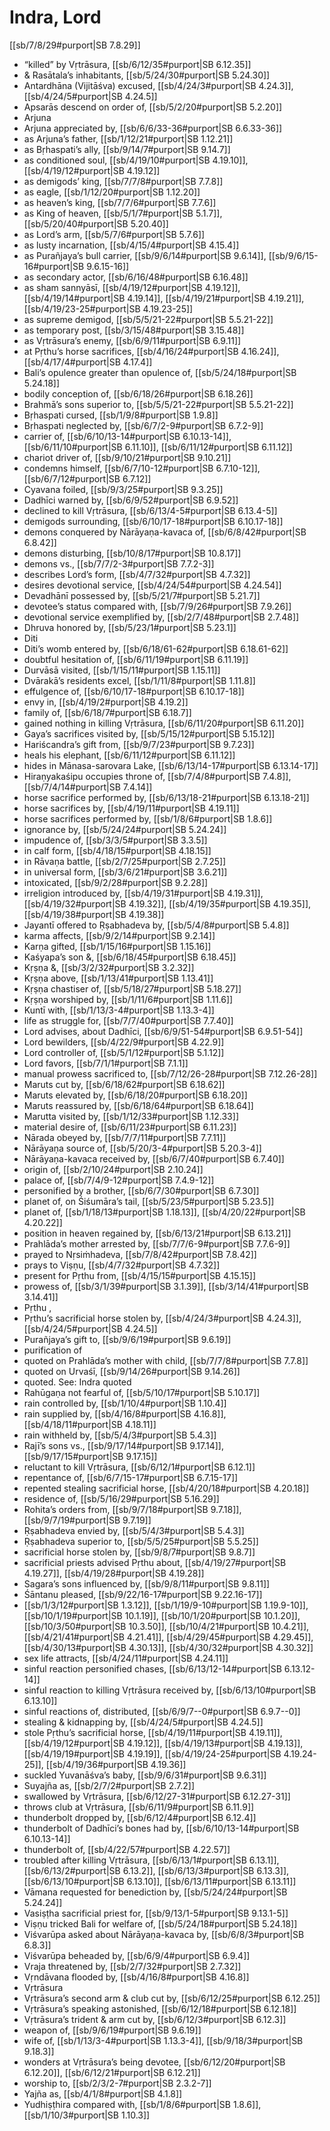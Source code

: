 # Indra, Lord

[[sb/7/8/29#purport|SB 7.8.29]]

* “killed” by Vṛtrāsura, [[sb/6/12/35#purport|SB 6.12.35]]
* & Rasātala’s inhabitants, [[sb/5/24/30#purport|SB 5.24.30]]
* Antardhāna (Vijitāśva) excused, [[sb/4/24/3#purport|SB 4.24.3]], [[sb/4/24/5#purport|SB 4.24.5]]
* Apsarās descend on order of, [[sb/5/2/20#purport|SB 5.2.20]]
* Arjuna 
* Arjuna appreciated by, [[sb/6/6/33-36#purport|SB 6.6.33-36]]
* as Arjuna’s father, [[sb/1/12/21#purport|SB 1.12.21]]
* as Bṛhaspati’s ally, [[sb/9/14/7#purport|SB 9.14.7]]
* as conditioned soul, [[sb/4/19/10#purport|SB 4.19.10]], [[sb/4/19/12#purport|SB 4.19.12]]
* as demigods’ king, [[sb/7/7/8#purport|SB 7.7.8]]
* as eagle, [[sb/1/12/20#purport|SB 1.12.20]]
* as heaven’s king, [[sb/7/7/6#purport|SB 7.7.6]]
* as King of heaven, [[sb/5/1/7#purport|SB 5.1.7]], [[sb/5/20/40#purport|SB 5.20.40]]
* as Lord’s arm, [[sb/5/7/6#purport|SB 5.7.6]]
* as lusty incarnation, [[sb/4/15/4#purport|SB 4.15.4]]
* as Purañjaya’s bull carrier, [[sb/9/6/14#purport|SB 9.6.14]], [[sb/9/6/15-16#purport|SB 9.6.15-16]]
* as secondary actor, [[sb/6/16/48#purport|SB 6.16.48]]
* as sham sannyāsī, [[sb/4/19/12#purport|SB 4.19.12]], [[sb/4/19/14#purport|SB 4.19.14]], [[sb/4/19/21#purport|SB 4.19.21]], [[sb/4/19/23-25#purport|SB 4.19.23-25]]
* as supreme demigod, [[sb/5/5/21-22#purport|SB 5.5.21-22]]
* as temporary post, [[sb/3/15/48#purport|SB 3.15.48]]
* as Vṛtrāsura’s enemy, [[sb/6/9/11#purport|SB 6.9.11]]
* at Pṛthu’s horse sacrifices, [[sb/4/16/24#purport|SB 4.16.24]], [[sb/4/17/4#purport|SB 4.17.4]]
* Bali’s opulence greater than opulence of, [[sb/5/24/18#purport|SB 5.24.18]]
* bodily conception of, [[sb/6/18/26#purport|SB 6.18.26]]
* Brahmā’s sons superior to, [[sb/5/5/21-22#purport|SB 5.5.21-22]]
* Bṛhaspati cursed, [[sb/1/9/8#purport|SB 1.9.8]]
* Bṛhaspati neglected by, [[sb/6/7/2-9#purport|SB 6.7.2-9]]
* carrier of, [[sb/6/10/13-14#purport|SB 6.10.13-14]], [[sb/6/11/10#purport|SB 6.11.10]], [[sb/6/11/12#purport|SB 6.11.12]]
* chariot driver of, [[sb/9/10/21#purport|SB 9.10.21]]
* condemns himself, [[sb/6/7/10-12#purport|SB 6.7.10-12]], [[sb/6/7/12#purport|SB 6.7.12]]
* Cyavana foiled, [[sb/9/3/25#purport|SB 9.3.25]]
* Dadhīci warned by, [[sb/6/9/52#purport|SB 6.9.52]]
* declined to kill Vṛtrāsura, [[sb/6/13/4-5#purport|SB 6.13.4-5]]
* demigods surrounding, [[sb/6/10/17-18#purport|SB 6.10.17-18]]
* demons conquered by Nārāyaṇa-kavaca of, [[sb/6/8/42#purport|SB 6.8.42]]
* demons disturbing, [[sb/10/8/17#purport|SB 10.8.17]]
* demons vs., [[sb/7/7/2-3#purport|SB 7.7.2-3]]
* describes Lord’s form, [[sb/4/7/32#purport|SB 4.7.32]]
* desires devotional service, [[sb/4/24/54#purport|SB 4.24.54]]
* Devadhānī possessed by, [[sb/5/21/7#purport|SB 5.21.7]]
* devotee’s status compared with, [[sb/7/9/26#purport|SB 7.9.26]]
* devotional service exemplified by, [[sb/2/7/48#purport|SB 2.7.48]]
* Dhruva honored by, [[sb/5/23/1#purport|SB 5.23.1]]
* Diti 
* Diti’s womb entered by, [[sb/6/18/61-62#purport|SB 6.18.61-62]]
* doubtful hesitation of, [[sb/6/11/19#purport|SB 6.11.19]]
* Durvāsā visited, [[sb/1/15/11#purport|SB 1.15.11]]
* Dvārakā’s residents excel, [[sb/1/11/8#purport|SB 1.11.8]]
* effulgence of, [[sb/6/10/17-18#purport|SB 6.10.17-18]]
* envy in, [[sb/4/19/2#purport|SB 4.19.2]]
* family of, [[sb/6/18/7#purport|SB 6.18.7]]
* gained nothing in killing Vṛtrāsura, [[sb/6/11/20#purport|SB 6.11.20]]
* Gaya’s sacrifices visited by, [[sb/5/15/12#purport|SB 5.15.12]]
* Hariścandra’s gift from, [[sb/9/7/23#purport|SB 9.7.23]]
* heals his elephant, [[sb/6/11/12#purport|SB 6.11.12]]
* hides in Mānasa-sarovara Lake, [[sb/6/13/14-17#purport|SB 6.13.14-17]]
* Hiraṇyakaśipu occupies throne of, [[sb/7/4/8#purport|SB 7.4.8]], [[sb/7/4/14#purport|SB 7.4.14]]
* horse sacrifice performed by, [[sb/6/13/18-21#purport|SB 6.13.18-21]]
* horse sacrifices by, [[sb/4/19/11#purport|SB 4.19.11]]
* horse sacrifices performed by, [[sb/1/8/6#purport|SB 1.8.6]]
* ignorance by, [[sb/5/24/24#purport|SB 5.24.24]]
* impudence of, [[sb/3/3/5#purport|SB 3.3.5]]
* in calf form, [[sb/4/18/15#purport|SB 4.18.15]]
* in Rāvaṇa battle, [[sb/2/7/25#purport|SB 2.7.25]]
* in universal form, [[sb/3/6/21#purport|SB 3.6.21]]
* intoxicated, [[sb/9/2/28#purport|SB 9.2.28]]
* irreligion introduced by, [[sb/4/19/31#purport|SB 4.19.31]], [[sb/4/19/32#purport|SB 4.19.32]], [[sb/4/19/35#purport|SB 4.19.35]], [[sb/4/19/38#purport|SB 4.19.38]]
* Jayantī offered to Ṛṣabhadeva by, [[sb/5/4/8#purport|SB 5.4.8]]
* karma affects, [[sb/9/2/14#purport|SB 9.2.14]]
* Karṇa gifted, [[sb/1/15/16#purport|SB 1.15.16]]
* Kaśyapa’s son &, [[sb/6/18/45#purport|SB 6.18.45]]
* Kṛṣṇa &, [[sb/3/2/32#purport|SB 3.2.32]]
* Kṛṣṇa above, [[sb/1/13/41#purport|SB 1.13.41]]
* Kṛṣṇa chastiser of, [[sb/5/18/27#purport|SB 5.18.27]]
* Kṛṣṇa worshiped by, [[sb/1/11/6#purport|SB 1.11.6]]
* Kuntī with, [[sb/1/13/3-4#purport|SB 1.13.3-4]]
* life as struggle for, [[sb/7/7/40#purport|SB 7.7.40]]
* Lord advises, about Dadhīci, [[sb/6/9/51-54#purport|SB 6.9.51-54]]
* Lord bewilders, [[sb/4/22/9#purport|SB 4.22.9]]
* Lord controller of, [[sb/5/1/12#purport|SB 5.1.12]]
* Lord favors, [[sb/7/1/1#purport|SB 7.1.1]]
* manual prowess sacrificed to, [[sb/7/12/26-28#purport|SB 7.12.26-28]]
* Maruts cut by, [[sb/6/18/62#purport|SB 6.18.62]]
* Maruts elevated by, [[sb/6/18/20#purport|SB 6.18.20]]
* Maruts reassured by, [[sb/6/18/64#purport|SB 6.18.64]]
* Marutta visited by, [[sb/1/12/33#purport|SB 1.12.33]]
* material desire of, [[sb/6/11/23#purport|SB 6.11.23]]
* Nārada obeyed by, [[sb/7/7/11#purport|SB 7.7.11]]
* Nārāyaṇa source of, [[sb/5/20/3-4#purport|SB 5.20.3-4]]
* Nārāyaṇa-kavaca received by, [[sb/6/7/40#purport|SB 6.7.40]]
* origin of, [[sb/2/10/24#purport|SB 2.10.24]]
* palace of, [[sb/7/4/9-12#purport|SB 7.4.9-12]]
* personified by a brother, [[sb/6/7/30#purport|SB 6.7.30]]
* planet of, on Śiśumāra’s tail, [[sb/5/23/5#purport|SB 5.23.5]]
* planet of, [[sb/1/18/13#purport|SB 1.18.13]], [[sb/4/20/22#purport|SB 4.20.22]]
* position in heaven regained by, [[sb/6/13/21#purport|SB 6.13.21]]
* Prahlāda’s mother arrested by, [[sb/7/7/6-9#purport|SB 7.7.6-9]]
* prayed to Nṛsiṁhadeva, [[sb/7/8/42#purport|SB 7.8.42]]
* prays to Viṣṇu, [[sb/4/7/32#purport|SB 4.7.32]]
* present for Pṛthu from, [[sb/4/15/15#purport|SB 4.15.15]]
* prowess of, [[sb/3/1/39#purport|SB 3.1.39]], [[sb/3/14/41#purport|SB 3.14.41]]
* Pṛthu , 
* Pṛthu’s sacrificial horse stolen by, [[sb/4/24/3#purport|SB 4.24.3]], [[sb/4/24/5#purport|SB 4.24.5]]
* Purañjaya’s gift to, [[sb/9/6/19#purport|SB 9.6.19]]
* purification of 
* quoted on Prahlāda’s mother with child, [[sb/7/7/8#purport|SB 7.7.8]]
* quoted on Urvaśī, [[sb/9/14/26#purport|SB 9.14.26]]
* quoted. See: Indra quoted 
* Rahūgaṇa not fearful of, [[sb/5/10/17#purport|SB 5.10.17]]
* rain controlled by, [[sb/1/10/4#purport|SB 1.10.4]]
* rain supplied by, [[sb/4/16/8#purport|SB 4.16.8]], [[sb/4/18/11#purport|SB 4.18.11]]
* rain withheld by, [[sb/5/4/3#purport|SB 5.4.3]]
* Rajī’s sons vs., [[sb/9/17/14#purport|SB 9.17.14]], [[sb/9/17/15#purport|SB 9.17.15]]
* reluctant to kill Vṛtrāsura, [[sb/6/12/1#purport|SB 6.12.1]]
* repentance of, [[sb/6/7/15-17#purport|SB 6.7.15-17]]
* repented stealing sacrificial horse, [[sb/4/20/18#purport|SB 4.20.18]]
* residence of, [[sb/5/16/29#purport|SB 5.16.29]]
* Rohita’s orders from, [[sb/9/7/18#purport|SB 9.7.18]], [[sb/9/7/19#purport|SB 9.7.19]]
* Ṛṣabhadeva envied by, [[sb/5/4/3#purport|SB 5.4.3]]
* Ṛṣabhadeva superior to, [[sb/5/5/25#purport|SB 5.5.25]]
* sacrificial horse stolen by, [[sb/9/8/7#purport|SB 9.8.7]]
* sacrificial priests advised Pṛthu about, [[sb/4/19/27#purport|SB 4.19.27]], [[sb/4/19/28#purport|SB 4.19.28]]
* Sagara’s sons influenced by, [[sb/9/8/11#purport|SB 9.8.11]]
* Śāntanu pleased, [[sb/9/22/16-17#purport|SB 9.22.16-17]]
*  [[sb/1/3/12#purport|SB 1.3.12]], [[sb/1/19/9-10#purport|SB 1.19.9-10]], [[sb/10/1/19#purport|SB 10.1.19]], [[sb/10/1/20#purport|SB 10.1.20]], [[sb/10/3/50#purport|SB 10.3.50]], [[sb/10/4/21#purport|SB 10.4.21]], [[sb/4/21/41#purport|SB 4.21.41]], [[sb/4/29/45#purport|SB 4.29.45]], [[sb/4/30/13#purport|SB 4.30.13]], [[sb/4/30/32#purport|SB 4.30.32]]
* sex life attracts, [[sb/4/24/11#purport|SB 4.24.11]]
* sinful reaction personified chases, [[sb/6/13/12-14#purport|SB 6.13.12-14]]
* sinful reaction to killing Vṛtrāsura received by, [[sb/6/13/10#purport|SB 6.13.10]]
* sinful reactions of, distributed, [[sb/6/9/7--0#purport|SB 6.9.7--0]]
* stealing & kidnapping by, [[sb/4/24/5#purport|SB 4.24.5]]
* stole Pṛthu’s sacrificial horse, [[sb/4/19/11#purport|SB 4.19.11]], [[sb/4/19/12#purport|SB 4.19.12]], [[sb/4/19/13#purport|SB 4.19.13]], [[sb/4/19/19#purport|SB 4.19.19]], [[sb/4/19/24-25#purport|SB 4.19.24-25]], [[sb/4/19/36#purport|SB 4.19.36]]
* suckled Yuvanāśva’s baby, [[sb/9/6/31#purport|SB 9.6.31]]
* Suyajña as, [[sb/2/7/2#purport|SB 2.7.2]]
* swallowed by Vṛtrāsura, [[sb/6/12/27-31#purport|SB 6.12.27-31]]
* throws club at Vṛtrāsura, [[sb/6/11/9#purport|SB 6.11.9]]
* thunderbolt dropped by, [[sb/6/12/4#purport|SB 6.12.4]]
* thunderbolt of Dadhīci’s bones had by, [[sb/6/10/13-14#purport|SB 6.10.13-14]]
* thunderbolt of, [[sb/4/22/57#purport|SB 4.22.57]]
* troubled after killing Vṛtrāsura, [[sb/6/13/1#purport|SB 6.13.1]], [[sb/6/13/2#purport|SB 6.13.2]], [[sb/6/13/3#purport|SB 6.13.3]], [[sb/6/13/10#purport|SB 6.13.10]], [[sb/6/13/11#purport|SB 6.13.11]]
* Vāmana requested for benediction by, [[sb/5/24/24#purport|SB 5.24.24]]
* Vasiṣṭha sacrificial priest for, [[sb/9/13/1-5#purport|SB 9.13.1-5]]
* Viṣṇu tricked Bali for welfare of, [[sb/5/24/18#purport|SB 5.24.18]]
* Viśvarūpa asked about Nārāyaṇa-kavaca by, [[sb/6/8/3#purport|SB 6.8.3]]
* Viśvarūpa beheaded by, [[sb/6/9/4#purport|SB 6.9.4]]
* Vraja threatened by, [[sb/2/7/32#purport|SB 2.7.32]]
* Vṛndāvana flooded by, [[sb/4/16/8#purport|SB 4.16.8]]
* Vṛtrāsura 
* Vṛtrāsura’s second arm & club cut by, [[sb/6/12/25#purport|SB 6.12.25]]
* Vṛtrāsura’s speaking astonished, [[sb/6/12/18#purport|SB 6.12.18]]
* Vṛtrāsura’s trident & arm cut by, [[sb/6/12/3#purport|SB 6.12.3]]
* weapon of, [[sb/9/6/19#purport|SB 9.6.19]]
* wife of, [[sb/1/13/3-4#purport|SB 1.13.3-4]], [[sb/9/18/3#purport|SB 9.18.3]]
* wonders at Vṛtrāsura’s being devotee, [[sb/6/12/20#purport|SB 6.12.20]], [[sb/6/12/21#purport|SB 6.12.21]]
* worship to, [[sb/2/3/2-7#purport|SB 2.3.2-7]]
* Yajña as, [[sb/4/1/8#purport|SB 4.1.8]]
* Yudhiṣṭhira compared with, [[sb/1/8/6#purport|SB 1.8.6]], [[sb/1/10/3#purport|SB 1.10.3]]

